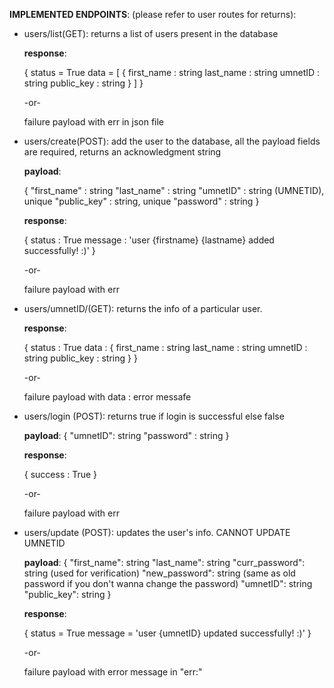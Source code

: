**IMPLEMENTED ENDPOINTS**: (please refer to user routes for returns):

- users/list(GET): returns a list of users present in the database

    **response**:

    {
        status = True
        data = [
            {
                first_name : string
                last_name : string
                umnetID : string
                public_key : string
            }
        ]
    }

    -or-

    failure payload with err in json file

- users/create(POST): add the user to the database, all the payload fields are required, returns an acknowledgment string

    **payload**: 
    
    {
        "first_name" : string
        "last_name" : string
        "umnetID" : string (UMNETID), unique
        "public_key" : string, unique
        "password" : string
    }

    **response**:

    {
        status : True
        message : 'user {firstname} {lastname} added successfully! :)'
    }

    -or-

    failure payload with err


- users/umnetID/<umnetID>(GET): returns the info of a particular user. 

    **response**:

    {
        status : True
        data : {
            first_name : string
            last_name : string
            umnetID : string
            public_key : string
        }
    }

    -or-

    failure payload with data : error messafe

- users/login (POST): returns true if login is successful else false

    **payload**: {
        "umnetID": string
        "password" : string
    } 

    **response**:

    {
        success : True
    }

    -or-

    failure payload with err

- users/update (POST): updates the user's info. CANNOT UPDATE UMNETID

    **payload**: {
         "first_name": string
         "last_name": string
         "curr_password": string (used for verification)
         "new_password": string (same as old password if you don't wanna change the password)
         "umnetID": string
         "public_key": string
    }

    **response**:

    {
        status = True
        message = 'user {umnetID} updated successfully! :)'
    }

    -or-

    failure payload with error message in "err:"